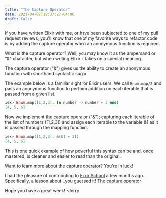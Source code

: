 ```yaml
---
title: "The Capture Operator"
date: 2021-04-07T19:37:27-04:00
draft: false
---
```


If you have written Elixir with me, or have been subjected to one of my pull request reviews, you'll know that one of my favorite ways to refactor code is by adding the capture operator when an anonymous function is required. 

What is the capture operator? Well, you may know it as the ampersand or "&" character, but when writing Elixir it takes on a special meaning.

The capture operator ("&") gives us the ability to create an anonymous function with shorthand syntactic sugar. 

The example below is a familiar sight for Elixir users. 
We call `Enum.map/2` and pass an anonymous function to perform addition
on each iterable that is passed from a given list. 

```elixir
iex> Enum.map([1,2,3], fn number -> number + 3 end)
[4, 5, 6]
```

Now we implement the capture operator ("&"); capturing each iterable of the list of numbers ([1,2,3]) and assign each iterable to the variable &1 as it is passed through the mapping function.

```elixir
iex> Enum.map([1,2,3], &(&1 + 3))
[4, 5, 6]
```

This is one quick example of how powerful this syntax can be and, once mastered, is cleaner and easier to read than the original. 

Want to learn more about the capture operator? You're in luck!

I had the pleasure of contributing to [Elixir School](https://elixirschool.com/) a few months ago. Specifically, a lesson about...you guessed it! [The capture operator](https://elixirschool.com/en/lessons/basics/enum/#enum-using-the-capture-operator-)

Hope you have a great week! -Jerry
